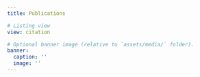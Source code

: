 ```yaml
---
title: Publications

# Listing view
view: citation

# Optional banner image (relative to `assets/media/` folder).
banner:
  caption: ''
  image: ''
---
```


